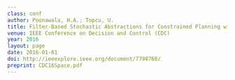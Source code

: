 ```yaml
---
class: conf
author: Poonawala, H.A.; Topcu, U.
title: Filter-Based Stochastic Abstractions for Constrained Planning with Limited Sensing
venue: IEEE Conference on Decision and Control (CDC)
year: 2016
layout: page
date: 2016-01-01
doi: http://ieeexplore.ieee.org/document/7798768/
preprint: CDC16Space.pdf
---
```

